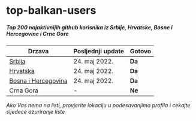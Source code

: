 # top-balkan-users

##### Top 200 najaktivnijih github korisnika iz Srbije, Hrvatske, Bosne i Hercegovine i Crne Gore

Drzava | Posljednji update | Gotovo
--- | --- | ---
[Srbija](https://github.com/grishatop1/top-balkan-users/blob/main/data/contribs/serbia.md) | 24. maj 2022. | **Da**
[Hrvatska](https://github.com/grishatop1/top-balkan-users/blob/main/data/contribs/croatia.md) | 24. maj 2022. | **Da**
[Bosna i Hercegovina](https://github.com/grishatop1/top-balkan-users/blob/main/data/contribs/bosnia.md) | 24. maj 2022. | **Da**
Crna Gora | - | **Ne**

*Ako Vas nema na listi, provjerite lokaciju u podesavanjima profila i cekajte sljedece azuriranje liste*
